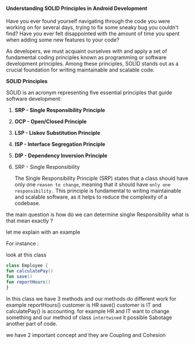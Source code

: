 #### Understanding SOLID Principles in Android Development

Have you ever found yourself navigating through the code you were working on for several days, trying to fix some sneaky bug you couldn’t find? Have you ever felt disappointed with the amount of time you spent when adding some new features to your code? 

As developers, we must acquaint ourselves with and apply a set of fundamental coding principles known as programming or software development principles. Among these principles, SOLID stands out as a crucial foundation for writing maintainable and scalable code.

**SOLID Principles**

SOLID is an acronym representing five essential principles that guide software development:

1. **SRP - Single Responsibility Principle**

2. **OCP - Open/Closed Principle**

3. **LSP - Liskov Substitution Principle**

4. **ISP - Interface Segregation Principle**

5. **DIP - Dependency Inversion Principle**

6. SRP - Single Responsibility 
   
   The Single Responsibility Principle (SRP) states that a class should have only one `reason to change`, meaning that it should have `only one responsibility.` This principle is fundamental to writing maintainable and scalable software, as it helps to reduce the complexity of a codebase.

the main question is how do we can determine singlw Responsibility what is that mean exactly ?

let me explain with an example 

For instance :

look at this class

```kt
class Employee {
fun calculatePay()
fun save()
fun reportHours() 
}
```

In this class we have 3 methods and our methods do different work
for example reportHours() customer is HR  save() customer is IT and calculatePay() is accounting.
for example HR and IT want to change something and our method of class `intertwined` it possible Sabotage another part of code.

we have 2 important concept and they are Coupling and Cohesion
